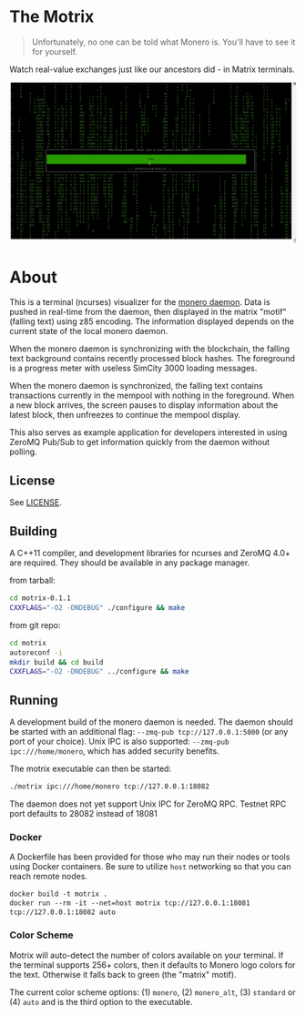 # The Motrix

> Unfortunately, no one can be told what Monero is. You'll have to see it for
> yourself.

Watch real-value exchanges just like our ancestors did - in Matrix terminals.

![macOS standard color scheme](https://raw.githubusercontent.com/vtnerd/motrix/screencaps-0.2/macos-standard-720p.gif)

# About

This is a terminal (ncurses) visualizer for the [monero daemon](https://github.com/monero-project/monero).
Data is pushed in real-time from the daemon, then displayed in the matrix "motif"
(falling text) using z85 encoding. The information displayed depends on the
current state of the local monero daemon.

When the monero daemon is synchronizing with the blockchain, the falling text
background contains recently processed block hashes. The foreground is a
progress meter with useless SimCity 3000 loading messages.

When the monero daemon is synchronized, the falling text contains transactions
currently in the mempool with nothing in the foreground. When a new block
arrives, the screen pauses to display information about the latest block, then
unfreezes to continue the mempool display.

This also serves as example application for developers interested in using ZeroMQ
Pub/Sub to get information quickly from the daemon without polling.

## License

See [LICENSE](LICENSE).

## Building

A C++11 compiler, and development libraries for ncurses and ZeroMQ 4.0+ are
required. They should be available in any package manager.

from tarball:
```bash
cd motrix-0.1.1
CXXFLAGS="-O2 -DNDEBUG" ./configure && make
```

from git repo:
```bash
cd motrix
autoreconf -i
mkdir build && cd build
CXXFLAGS="-O2 -DNDEBUG" ../configure && make
```

## Running

A development build of the monero daemon is needed. The daemon should be started
with an additional flag: `--zmq-pub tcp://127.0.0.1:5000` (or any port of your
choice). Unix IPC is also supported: `--zmq-pub ipc:///home/monero`, which has
added security benefits.

The motrix executable can then be started:
```bash
./motrix ipc:///home/monero tcp://127.0.0.1:18082
```
The daemon does not yet support Unix IPC for ZeroMQ RPC. Testnet RPC port
defaults to 28082 instead of 18081

### Docker

A Dockerfile has been provided for those who may run their nodes or tools using Docker containers. Be sure to utilize `host` networking so that you can reach remote nodes.

```
docker build -t motrix .
docker run --rm -it --net=host motrix tcp://127.0.0.1:18081 tcp://127.0.0.1:18082 auto
```

### Color Scheme

Motrix will auto-detect the number of colors available on your terminal. If
the terminal supports 256+ colors, then it defaults to Monero logo colors
for the text. Otherwise it falls back to green (the "matrix" motif).

The current color scheme options: (1) `monero`, (2) `monero_alt`, (3) `standard`
or (4) `auto` and is the third option to the executable.
